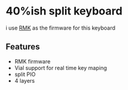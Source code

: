 # 40%ish split keyboard
i use [RMK](https://rmk.rs) as the firmware for this keyboard

## Features
- RMK firmware
- Vial support for real time key maping
- split PIO
- 4 layers
